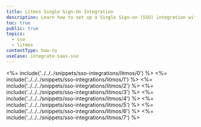 ```yaml
---
title: Litmos Single Sign-On Integration
description: Learn how to set up a Single Sign-on (SSO) integration with Litmos and Auth0.
toc: true
public: true
topics:
  - sso
  - litmos
contentType: how-to
useCase: integrate-saas-sso
---
```

<%= include('../../../snippets/sso-integrations/litmos/0') %> 
<%= include('../../../snippets/sso-integrations/litmos/1') %> 
<%= include('../../../snippets/sso-integrations/litmos/2') %> 
<%= include('../../../snippets/sso-integrations/litmos/3') %> 
<%= include('../../../snippets/sso-integrations/litmos/4') %> 
<%= include('../../../snippets/sso-integrations/litmos/5') %> 
<%= include('../../../snippets/sso-integrations/litmos/6') %>
<%= include('../../../snippets/sso-integrations/litmos/7') %>
